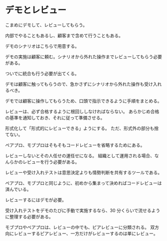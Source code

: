 # デモとレビュー

こまめにデモして、レビューしてもらう。

内部でやることもあるし、顧客まで含めて行うこともある。

デモのシナリオはこちらで用意する。

デモの実施は顧客に頼む。シナリオから外れた操作までレビューしてもらう必要がある。

ついでに統合も行う必要が出てくる。

デモは顧客に触ってもらうので、急かさずにシナリオから外れた操作も受け入れるべき。

デモでは顧客に操作してもらうため、口頭で指示できるように手順をまとめる。

レビューは、必ず合格するように根回ししなければならない。
あらかじめ合格の基準を通知しておき、それに従って準備させる。

形式化して「形式的にレビューできる」ようにする。
ただ、形式外の部分も捨てない。

ペアプロ、モブプロはそもそもコードレビューを省略するためにある。

レビューしないとその人任せの運任せになる。
組織として運用される場合、なんらかのレビューを行う必要がある。

レビューや受け入れテストは意思決定よりも情勢判断を共有するツールである。

ペアプロ、モブプロと同じように、初めから集まって決めればコードレビューは済んでいる。

レビューするにはデモが必要。

受け入れテストをデモのたびに手動で実施するなら、30 分くらいで流せるように整理する必要がある。

モブプロやペアプロは、レビューの中でも、ピアレビューに分類される。
双方向にレビューするピアレビュー、一方だけがレビューするのは単にレビュー。
